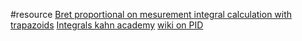 #resource 
[Bret proportional on mesurement ](http://brettbeauregard.com/blog/2017/06/introducing-proportional-on-measurement/)
[integral calculation with trapazoids](https://en.wikipedia.org/wiki/Trapezoidal_rule)
[Integrals kahn academy](https://youtu.be/__Uw1SXPW7s)
[wiki on PID](https://en.wikipedia.org/wiki/PID_controller#Fundamental_operation)
